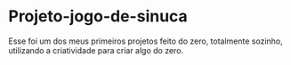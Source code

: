 # Projeto-jogo-de-sinuca
Esse foi um dos meus primeiros projetos feito do zero, totalmente sozinho, utilizando a criatividade para criar algo do zero.
